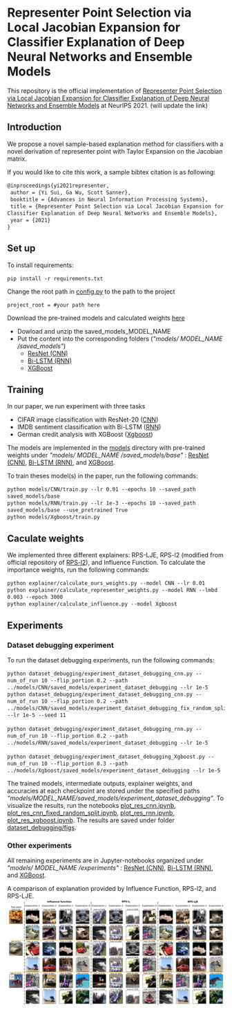 # Representer Point Selection via Local Jacobian Expansion for Classifier Explanation of Deep Neural Networks and Ensemble Models

This repository is the official implementation of
[Representer Point Selection via Local Jacobian Expansion for Classifier Explanation of Deep Neural Networks and Ensemble Models](https://proceedings.neurips.cc/paper/2021/file/c460dc0f18fc309ac07306a4a55d2fd6-Paper.pdf)
at NeurIPS 2021. (will update the link)

## Introduction

We propose a novel sample-based explanation method for classifiers with a novel derivation of representer point with
Taylor Expansion on the Jacobian matrix.

If you would like to cite this work, a sample bibtex citation is as following:

```
@inproceedings{yi2021representer,
 author = {Yi Sui, Ga Wu, Scott Sanner},
 booktitle = {Advances in Neural Information Processing Systems},
 title = {Representer Point Selection via Local Jacobian Expansion for Classifier Explanation of Deep Neural Networks and Ensemble Models},
 year = {2021}
}

```

## Set up

To install requirements:

```
pip install -r requirements.txt
```

Change the root path in [config.py](config.py) to the path to the project

```
project_root = #your path here
```

Download the pre-trained models and calculated weights
[here](https://drive.google.com/drive/folders/1JeENy29HNrxay_HAC9m-IDJAeuFVnWaT?usp=sharing)

- Dowload and unzip the saved_models_MODEL_NAME
- Put the content into the corresponding folders (*"models/ MODEL_NAME /saved_models"*)
    - [ResNet (CNN)](models/CNN/saved_models)
    - [Bi-LSTM (RNN)](models/RNN/saved_models)
    - [XGBoost](models/Xgboost/saved_models)

## Training

In our paper, we run experiment with three tasks

- CIFAR image classification with ResNet-20 ([CNN](CNN))
- IMDB sentiment classification with Bi-LSTM ([RNN](RNN))
- German credit analysis with XGBoost ([Xgboost](Xgboost))

The models are implemented in the [models](models) directory with pre-trained weights under *"models/ MODEL_NAME
/saved_models/base"*
: [ResNet (CNN)](models/CNN/saved_models/base), [Bi-LSTM (RNN)](models/RNN/saved_models/base),
and [XGBoost](models/Xgboost/saved_models/base).

To train theses model(s) in the paper, run the following commands:

```
python models/CNN/train.py --lr 0.01 --epochs 10 --saved_path saved_models/base
python models/RNN/train.py --lr 1e-3 --epochs 10 --saved_path saved_models/base --use_pretrained True
python models/Xgboost/train.py
```

## Caculate weights

We implemented three different explainers: RPS-LJE, RPS-l2
(modified from official repository of [RPS-l2](https://github.com/chihkuanyeh/Representer_Point_Selection)), and
Influence Function. To calculate the importance weights, run the following commands:

```
python explainer/calculate_ours_weights.py --model CNN --lr 0.01
python explainer/calculate_representer_weights.py --model RNN --lmbd 0.003 --epoch 3000
python explainer/calculate_influence.py --model Xgboost
```

## Experiments

### Dataset debugging experiment

To run the dataset debugging experiments, run the following commands:

```
python dataset_debugging/experiment_dataset_debugging_cnn.py --num_of_run 10 --flip_portion 0.2 --path ../models/CNN/saved_models/experiment_dataset_debugging --lr 1e-5
python dataset_debugging/experiment_dataset_debugging_cnn.py --num_of_run 10 --flip_portion 0.2 --path ../models/CNN/saved_models/experiment_dataset_debugging_fix_random_split --lr 1e-5 --seed 11

python dataset_debugging/experiment_dataset_debugging_rnn.py --num_of_run 10 --flip_portion 0.2 --path ../models/RNN/saved_models/experiment_dataset_debugging --lr 1e-5

python dataset_debugging/experiment_dataset_debugging_Xgboost.py --num_of_run 10 --flip_portion 0.3 --path ../models/Xgboost/saved_models/experiment_dataset_debugging --lr 1e-5
```

The trained models, intermediate outputs, explainer weights, and accuracies at each checkpoint are stored under the
specified paths
*"models/MODEL_NAME/saved_models/experiment_dataset_debugging"*. To visualize the results, run the notebooks
[plot_res_cnn.ipynb](dataset_debugging/plot_res_cnn.ipynb),
[plot_res_cnn_fixed_random_split.ipynb](dataset_debugging/plot_res_cnn_fixed_random_split.ipynb),
[plot_res_rnn.ipynb](dataset_debugging/plot_res_rnn.ipynb),
[plot_res_xgboost.ipynb](dataset_debugging/plot_res_xgboost.ipynb). The results are saved under
folder [dataset_debugging/figs](dataset_debugging/figs).

### Other experiments

All remaining experiments are in Jupyter-notebooks organized under *"models/ MODEL_NAME /experiments"*
: [ResNet (CNN)](models/CNN/experiments), [Bi-LSTM (RNN)](models/RNN/experiments),
and [XGBoost](models/Xgboost/experiments).

A comparison of explanation provided by Influence Function, RPS-l2, and RPS-LJE.
![Explanation for Image Classification](models/CNN/experiments/figs/img_comparison_3_methods.jpg
)






